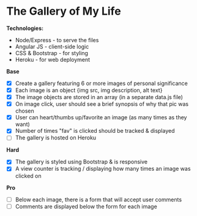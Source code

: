 # The Gallery of My Life

**Technologies:**
- Node/Express - to serve the files
- Angular JS - client-side logic
- CSS & Bootstrap - for styling
- Heroku - for web deployment

**Base**
- [x] Create a gallery featuring 6 or more images of personal significance
 - [x] Each image is an object {img src, img description, alt text}
 - [x] The image objects are stored in an array (in a separate data.js file)
- [x] On image click, user should see a brief synopsis of why that pic was chosen
- [x] User can heart/thumbs up/favorite an image (as many times as they want)
- [x] Number of times "fav" is clicked should be tracked & displayed
- [ ] The gallery is hosted on Heroku

**Hard**
- [x] The gallery is styled using Bootstrap & is responsive
- [x] A view counter is tracking / displaying how many times an image was clicked on

**Pro**
- [ ] Below each image, there is a form that will accept user comments
- [ ] Comments are displayed below the form for each image
